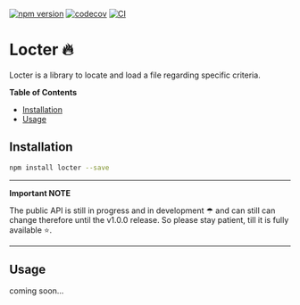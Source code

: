 [![npm version](https://badge.fury.io/js/locter.svg)](https://badge.fury.io/js/locter)
[![codecov](https://codecov.io/gh/Tada5hi/locter/branch/master/graph/badge.svg?token=4KNSG8L13V)](https://codecov.io/gh/Tada5hi/locter)
[![CI](https://github.com/tada5hi/locter/actions/workflows/main.yml/badge.svg)](https://github.com/tada5hi/locter/actions/workflows/main.yml)

# Locter 🔥
Locter is a library to locate and load a file regarding specific criteria.

**Table of Contents**

- [Installation](#installation)
- [Usage](#usage)

## Installation

```bash
npm install locter --save
```

---
**Important NOTE**

The public API is still in progress and in development ☂ and can still can change therefore until the v1.0.0 release.
So please stay patient, till it is fully available ⭐.

---

## Usage

coming soon...
